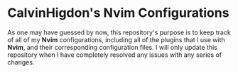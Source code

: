 # CalvinHigdon's **Nvim** Configurations

As one may have guessed by now, this repository's purpose is to keep track of all of my **Nvim** configurations, including all of the plugins that I use with **Nvim**, and their corresponding configuration files.
I will only update this repository when I have completely resolved any issues with any series of changes.
